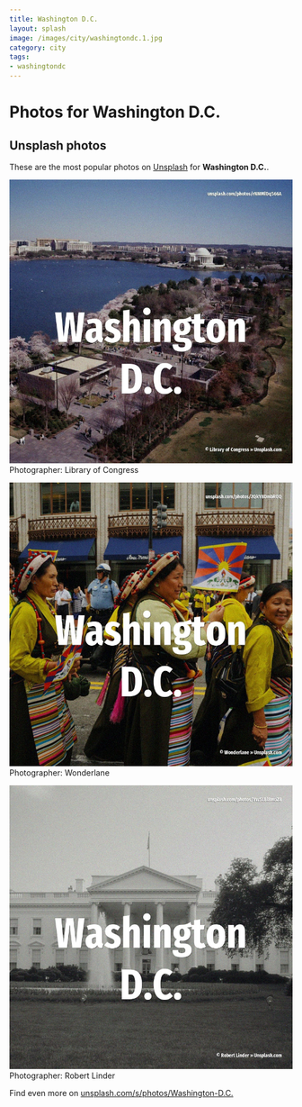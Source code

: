 ```yaml
---
title: Washington D.C.
layout: splash
image: /images/city/washingtondc.1.jpg
category: city
tags:
- washingtondc
---
```

# Photos for Washington D.C.
 
## Unsplash photos
These are the most popular photos on [Unsplash](https://unsplash.com) for **Washington D.C.**.
 
![Washington D.C.](/images/city/washingtondc.1.jpg)
Photographer:  Library of Congress
 
![Washington D.C.](/images/city/washingtondc.2.jpg)
Photographer:  Wonderlane
 
![Washington D.C.](/images/city/washingtondc.3.jpg)
Photographer:  Robert Linder
 
Find even more on [unsplash.com/s/photos/Washington-D.C.](https://unsplash.com/s/photos/Washington-D.C.)
 
